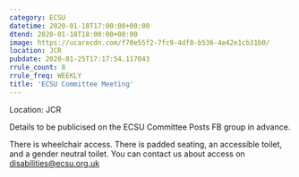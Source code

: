 ```yaml
---
category: ECSU
datetime: 2020-01-18T17:00:00+00:00
dtend: 2020-01-18T18:00:00+00:00
image: https://ucarecdn.com/f70e55f2-7fc9-4df8-b536-4e42e1cb31b0/
location: JCR
pubdate: 2020-01-25T17:17:54.117043
rrule_count: 8
rrule_freq: WEEKLY
title: 'ECSU Committee Meeting'
---
```

Location: JCR

Details to be publicised on the ECSU Committee Posts FB group in advance.

There is wheelchair access. There is padded seating, an accessible toilet, and a gender neutral toilet. You can contact us about access on disabilities@ecsu.org.uk

